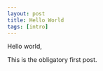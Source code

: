```yaml
---
layout: post
title: Hello World
tags: [intro]
---
```


Hello world,

This is the obligatory first post.
